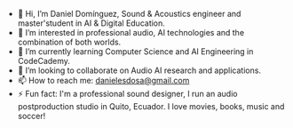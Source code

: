 - 👋 Hi, I’m Daniel Domínguez, Sound & Acoustics engineer and master'student in AI & Digital Education.
- 👀 I’m interested in professional audio, AI technologies and the combination of both worlds.
- 🌱 I’m currently learning Computer Science and AI Engineering in CodeCademy. 
- 💞️ I’m looking to collaborate on Audio AI research and applications.
- 📫 How to reach me: danielesdosa@gmail.com 
- ⚡ Fun fact: I'm a professional sound designer, I run an audio postproduction studio in Quito, Ecuador. I love movies, books, music and soccer! 


